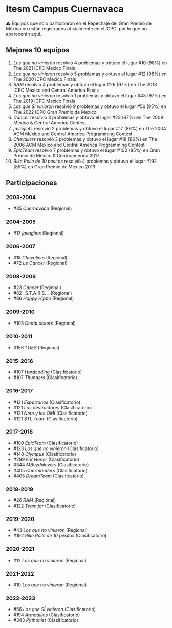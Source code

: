 # Itesm Campus Cuernavaca

:warning: Equipos que solo participaron en el Repechaje del Gran Premio de México no están registrados oficialmente en el ICPC, por lo que no aparecerán aquí.

## Mejores 10 equipos

1. _Los que no vinieron_ resolvió 4 problemas y obtuvo el lugar #10 (98%) en The 2021 ICPC Mexico Finals
1. _Los que no vinieron_ resolvió 5 problemas y obtuvo el lugar #12 (98%) en The 2020 ICPC Mexico Finals
1. _RAM_ resolvió 4 problemas y obtuvo el lugar #26 (97%) en The 2018 ICPC Mexico and Central America Finals
1. _Los que no vinieron_ resolvió 1 problemas y obtuvo el lugar #43 (97%) en The 2019 ICPC Mexico Finals
1. _Los que SÍ vinieron_ resolvió 9 problemas y obtuvo el lugar #56 (95%) en The 2022 ICPC Gran Premio de Mexico
1. _Cancer_ resolvió 3 problemas y obtuvo el lugar #23 (87%) en The 2008 Mexico & Central America Contest
1. _javaglets_ resolvió 2 problemas y obtuvo el lugar #17 (86%) en The 2004 ACM Mexico and Central America Programming Contest
1. _Chevaliers_ resolvió 3 problemas y obtuvo el lugar #18 (86%) en The 2006 ACM Mexico and Central America Programming Contest
1. _EpicTeam_ resolvió 7 problemas y obtuvo el lugar #100 (85%) en Gran Premio de Mexico & Centroamerica 2017
1. _Rike Polle de 10 pesitos_ resolvió 4 problemas y obtuvo el lugar #192 (85%) en Gran Premio de Mexico 2019

## Participaciones

### 2003-2004

- #35 _Cuernavaca_ (Regional)

### 2004-2005

- #17 _javaglets_ (Regional)

### 2006-2007

- #18 _Chevaliers_ (Regional)
- #72 _Le Cancer_ (Regional)

### 2008-2009

- #23 _Cancer_ (Regional)
- #82 _S.T.A.R.S. _ (Regional)
- #86 _Happy Hippo_ (Regional)

### 2009-2010

- #105 _DeadLockers_ (Regional)

### 2010-2011

- #156 _*.UES_ (Regional)

### 2015-2016

- #107 _Hardcoding_ (Clasificatorio)
- #107 _Thunders_ (Clasificatorio)

### 2016-2017

- #121 _Espartanos_ (Clasificatorio)
- #121 _Los destructores_ (Clasificatorio)
- #121 _Neto y los OMI_ (Clasificatorio)
- #121 _STL Team_ (Clasificatorio)

### 2017-2018

- #100 _EpicTeam_ (Clasificatorio)
- #123 _Los que no vinieron_ (Clasificatorio)
- #140 _Olympus_ (Clasificatorio)
- #299 _For Honor_ (Clasificatorio)
- #344 _MBuzdalovers_ (Clasificatorio)
- #405 _Charmanders_ (Clasificatorio)
- #405 _DreamTeam_ (Clasificatorio)

### 2018-2019

- #26 _RAM_ (Regional)
- #122 _Team.jar_ (Clasificatorio)

### 2019-2020

- #43 _Los que no vinieron_ (Regional)
- #192 _Rike Polle de 10 pesitos_ (Clasificatorio)

### 2020-2021

- #12 _Los que no vinieron_ (Regional)

### 2021-2022

- #10 _Los que no vinieron_ (Regional)

### 2022-2023

- #56 _Los que SÍ vinieron_ (Clasificatorio)
- #194 _Armadillos_ (Clasificatorio)
- #343 _Pythonist_ (Clasificatorio)



